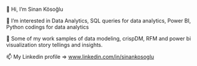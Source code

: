👋 Hi, I’m Sinan Kösoğlu

👀 I’m interested in Data Analytics, SQL queries for data analytics, Power BI, Python codings for data analytics 

🌱 Some of my work samples of data modeling, crispDM, RFM and power bi visualization story tellings and insights.  

📫 My Linkedin profile => www.linkedin.com/in/sinankosoglu



